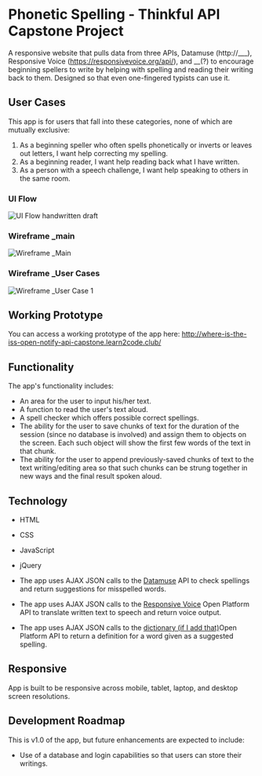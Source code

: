 # Phonetic Spelling - Thinkful API Capstone Project
A responsive website that pulls data from three APIs, Datamuse (http://___), Responsive Voice  (https://responsivevoice.org/api/), and __(?) to encourage beginning spellers to write by helping with spelling and reading their writing back to them. Designed so that even one-fingered typists can use it.

## User Cases
This app is for users that fall into these categories, none of which are mutually exclusive:
1. As a beginning speller who often spells phonetically or inverts or leaves out letters, I want help correcting my spelling.
2. As a beginning reader, I want help reading back what I have written.
3. As a person with a speech challenge, I want help speaking to others in the same room.

### UI Flow
![UI Flow handwritten draft](https://github.com/KSherrell/where-is-the-iss-open-notify-api-capstone/blob/master/wireframe/ui-flow.jpg)
### Wireframe _main
![Wireframe _Main](https://github.com/KSherrell/where-is-the-iss-open-notify-api-capstone/blob/master/wireframe/wireframe-iss-main.jpg)
### Wireframe _User Cases
![Wireframe _User Case 1](https://github.com/KSherrell/where-is-the-iss-open-notify-api-capstone/blob/master/wireframe/wireframe-iss-user-cases.jpg)

## Working Prototype
You can access a working prototype of the app here: http://where-is-the-iss-open-notify-api-capstone.learn2code.club/

## Functionality
The app's functionality includes:
* An area for the user to input his/her text.
* A function to read the user's text aloud.
* A spell checker which offers possible correct spellings.
* The ability for the user to save chunks of text for the duration of the session (since no database is involved) and assign them to objects on the screen. Each such object will show the first few words of the text in that chunk.
* The ability for the user to append previously-saved chunks of text to the text writing/editing area so that such chunks can be strung together in new ways and the final result spoken aloud.

## Technology
* HTML
* CSS
* JavaScript
* jQuery

* The app uses AJAX JSON calls to the <a href="">Datamuse</a> API to check spellings and return suggestions for misspelled words.
* The app uses AJAX JSON calls to the <a href="http://www.convert-unix-time.com/api">Responsive Voice</a> Open Platform API to translate written text to speech and return voice output.
* The app uses AJAX JSON calls to the <a href=" (URL for dictionary if I add that)">dictionary (if I add that)</a>Open Platform API to return a definition for a word given as a suggested spelling.

## Responsive
App is built to be responsive across mobile, tablet, laptop, and desktop screen resolutions.

## Development Roadmap
This is v1.0 of the app, but future enhancements are expected to include:
* Use of a database and login capabilities so that users can store their writings.
